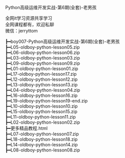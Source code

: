 Python高级运维开发实战-第6期(全套)-老男孩

全网it学习资源共享学习<br>全网课程都有，欢迎私聊<br>微信：jerryttom<br>

┣━boy007-Python高级运维开发实战-第6期(全套)-老男孩<br> ┣━L05-oldboy-python-lesson05.zip<br> ┣━L06-oldboy-python-lesson06.zip<br> ┣━L03-oldboy-python-lesson03.zip<br> ┣━L09-oldboy-python-lesson09.zip<br> ┣━L01-oldboy-python-lesson01.zip<br> ┣━L17-oldboy-python-lesson17.zip<br> ┣━L12-oldboy-python-lesson12.zip<br> ┣━L13-oldboy-python-lesson13.zip<br> ┣━L04-oldboy-python-lesson04.zip<br> ┣━L16-oldboy-python-lesson16.zip<br> ┣━L19-oldboy-python-lesson19-end.zip<br> ┣━L10-oldboy-python-lesson10.zip<br> ┣━L15-oldboy-python-lesson15.zip<br> ┣━L11-oldboy-python-lesson11.zip<br> ┣━L02-oldboy-python-lesson02.zip<br> ┣━更多精品教程.html<br> ┣━L07-oldboy-python-lesson07.zip<br> ┣━L18-oldboy-python-lesson18.zip<br> ┣━L14-oldboy-python-lesson14.zip<br> ┣━L08-oldboy-python-lesson08.zip